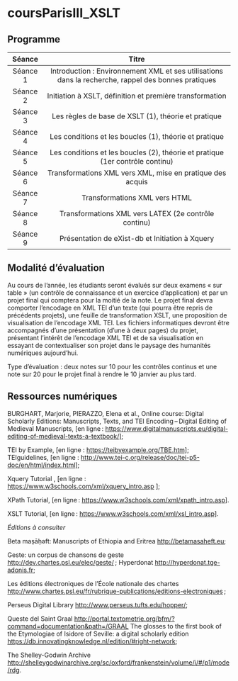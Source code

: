 # coursParisIII_XSLT

## Programme
| Séance | Titre|
| :--------:| :------------:|
| Séance 1 | Introduction : Environnement XML et ses utilisations dans la recherche, rappel des bonnes pratiques |
| Séance 2 | Initiation à XSLT, définition et première transformation                                            |
| Séance 3 | Les règles de base de XSLT (1), théorie et pratique                                                 |
| Séance 4 | Les conditions et les boucles (1), théorie et pratique                                              |
| Séance 5 | Les conditions et les boucles (2), théorie et pratique (1er contrôle continu)                       |
| Séance 6 | Transformations XML vers XML, mise en pratique des acquis                                           |
| Séance 7 | Transformations XML vers HTML                                                                       |
| Séance 8 | Transformations XML vers LATEX (2e contrôle continu)                                                |
| Séance 9 | Présentation de eXist-db et Initiation à Xquery                                                     |


## Modalité d’évaluation

Au cours de l’année, les étudiants seront évalués sur deux examens « sur table » (un contrôle de connaissance et un exercice d’application) et par un projet final qui comptera pour la moitié de la note. Le projet final devra comporter l’encodage en XML TEI d’un texte (qui pourra être repris de précédents projets), une feuille de transformation XSLT, une proposition de visualisation de l’encodage XML TEI. Les fichiers informatiques devront être accompagnés d’une présentation (d’une à deux pages) du projet, présentant l’intérêt de l’encodage XML TEI et de sa visualisation en essayant de contextualiser son projet dans le paysage des humanités numériques aujourd’hui.

Type d’évaluation : deux notes sur 10 pour les contrôles continus et une note sur 20 pour le projet final à rendre le 10 janvier au plus tard.


## Ressources numériques

BURGHART, Marjorie, PIERAZZO, Elena et al., Online course: Digital Scholarly Editions: Manuscripts, Texts, and TEI Encoding – Digital Editing of Medieval Manuscripts, [en ligne : https://www.digitalmanuscripts.eu/digital-editing-of-medieval-texts-a-textbook/];

TEI by Example, [en ligne : https://teibyexample.org/TBE.htm]; TEIguidelines, [en ligne : http://www.tei-c.org/release/doc/tei-p5-doc/en/html/index.html]; 

Xquery Tutorial , [en ligne : https://www.w3schools.com/xml/xquery_intro.asp ];

XPath Tutorial, [en ligne : https://www.w3schools.com/xml/xpath_intro.asp].

XSLT Tutorial, [en ligne : https://www.w3schools.com/xml/xsl_intro.asp].

*Éditions à consulter* 

Beta maṣāḥǝft: Manuscripts of Ethiopia and Eritrea <http://betamasaheft.eu>; 


Geste: un corpus de chansons de geste <http://dev.chartes.psl.eu/elec/geste/> ;
Hyperdonat <http://hyperdonat.tge-adonis.fr>; 

Les éditions électroniques de l’École nationale des chartes <http://www.chartes.psl.eu/fr/rubrique-publications/editions-electroniques> ; 

Perseus Digital Library <http://www.perseus.tufts.edu/hopper/>; 

Queste del Saint Graal <http://portal.textometrie.org/bfm/?command=documentation&path=/GRAAL> 
The glosses to the first book of the Etymologiae of Isidore of Seville: a digital scholarly edition <https://db.innovatingknowledge.nl/edition/#right-network>;

The Shelley-Godwin Archive <http://shelleygodwinarchive.org/sc/oxford/frankenstein/volume/i/#/p1/mode/rdg>. 